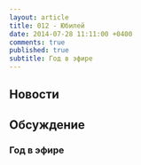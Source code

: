 ```yaml
---
layout: article
title: 012 - Юбилей
date: 2014-07-28 11:11:00 +0400
comments: true
published: true
subtitle: Год в эфире
---
```


## Новости

## Обсуждение

### Год в эфире

